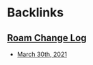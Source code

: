 
# Backlinks
## [Roam Change Log](<Roam Change Log.md>)
- [March 30th, 2021](<March 30th, 2021.md>)

